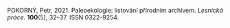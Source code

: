POKORNÝ, Petr, 2021. Paleoekologie: listování přírodním archívem. _Lesnická práce_. **100**(5), 32–37. ISSN 0322-9254.